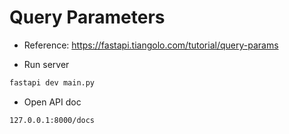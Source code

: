 # Query Parameters

- Reference: https://fastapi.tiangolo.com/tutorial/query-params

- Run server

```bash
fastapi dev main.py
```

- Open API doc

```bash
127.0.0.1:8000/docs
```

